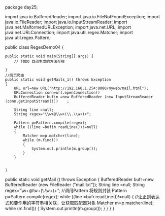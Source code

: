 package day25;

import java.io.BufferedReader;
import java.io.FileNotFoundException;
import java.io.FileReader;
import java.io.InputStreamReader;
import java.net.MalformedURLException;
import java.net.URL;
import java.net.URLConnection;
import java.util.regex.Matcher;
import java.util.regex.Pattern;

public class RegexDemo04 {

	public static void main(String[] args) {
		// TODO 自动生成的方法存根

	}
	//网页爬虫
	public static void getMails_1() throws Exception
	{
		URL url=new URL("http://192.168.1.254:8080/myweb/mail.html");
		URLConnection conn=url.openConnection()
		BufferedReader bufin =new BufferedReader (new InputStreamReader (conn.getInputStream()))	;
		
		String line =null;
		String regex="\\w+@\\w+(\\.\\w+)+";
		
		Pattern p=Pattern.compile(regex);
		while ((line =bufin.readLine())!=null)
		{
			Matcher m=p.matcher(line);
			while (m.find())
			{
				System.out.println(m.group());
			}
		}
	
		
	}
	
public static void getMail () throws Exception
{
	BufferedReader bufr=new BufferedReader (new FileReader ("mail.txt"));
	String line =null;
	String regex="\\w+@\\w+(\\.\\w+)+";
	//调用Pattern 将规则封装 
	Pattern p=Pattern.compile(regex);
	while ((line =bufr.readLine())!=null)
	{
		//让正则表达式和要作用的字符串相关联，让获取匹配器对象
		Matcher m=p.matcher(line);
		while (m.find())
		{
			System.out.println(m.group());
		}
	}
}
}
